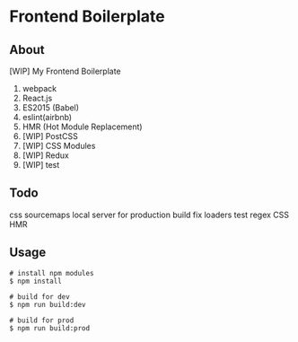 # Frontend Boilerplate

## About

[WIP] My Frontend Boilerplate

1. webpack
1. React.js
1. ES2015 (Babel)
1. eslint(airbnb)
1. HMR (Hot Module Replacement)
1. [WIP] PostCSS
1. [WIP] CSS Modules
1. [WIP] Redux
1. [WIP] test

## Todo
css sourcemaps
local server for production build
fix loaders test regex
CSS HMR

## Usage

```
# install npm modules
$ npm install

# build for dev 
$ npm run build:dev

# build for prod
$ npm run build:prod
```
